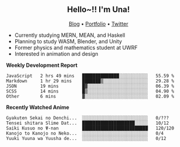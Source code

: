 <h2 align="center">
  Hello~!! I'm Una!
</h2>

<p align="center">
  <a href="https://anarchy.website/">Blog</a> &bull;
  <a href="https://una-ada.github.io/">Portfolio</a> &bull;
  <a href="https://twitter.com/unaxiii">Twitter</a>
</p>

- Currently studying MERN, MEAN, and Haskell
- Planning to study WASM, Blender, and Unity
- Former physics and mathematics student at UWRF
- Interested in animation and design

**Weekly Development Report**

<!--START_SECTION:waka-->
```text
JavaScript   2 hrs 49 mins   ██████████████░░░░░░░░░░░   55.59 % 
Markdown     1 hr 29 mins    ███████▒░░░░░░░░░░░░░░░░░   29.28 % 
JSON         19 mins         █▓░░░░░░░░░░░░░░░░░░░░░░░   06.39 % 
SCSS         14 mins         █▒░░░░░░░░░░░░░░░░░░░░░░░   04.90 % 
Other        6 mins          ▓░░░░░░░░░░░░░░░░░░░░░░░░   02.09 % 
```
<!--END_SECTION:waka-->

**Recently Watched Anime**

<!-- RECENT-ANIME:START -->

    Gyakuten Sekai no Denchi...  ░░░░░░░░░░░░░░░░░░░░░░░░░   0/???
    Tensei shitara Slime Dat...  ████████████████████░░░░░   10/12
    Saiki Kusuo no Ψ-nan         █████████████████████████   120/120
    Kanojo to Kanojo no Neko...  ░░░░░░░░░░░░░░░░░░░░░░░░░   0/4
    Yuuki Yuuna wa Yuusha de...  ░░░░░░░░░░░░░░░░░░░░░░░░░   0/12
<!-- RECENT-ANIME:END -->
